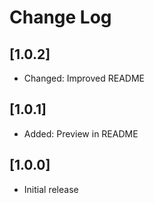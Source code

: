# Change Log

## [1.0.2]

- Changed: Improved README

## [1.0.1]

- Added: Preview in README

## [1.0.0]

- Initial release